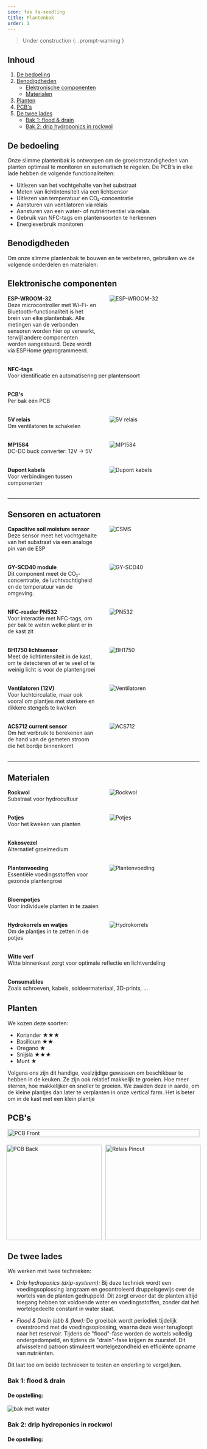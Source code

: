 ```yaml
---
icon: fas fa-seedling
title: Plantenbak
order: 1
---
```


> Under construction
{: .prompt-warning }

## Inhoud
1. [De bedoeling](#de-bedoeling)
2. [Benodigdheden](#benodigdheden)
   - [Elektronische componenten](#elektronische-componenten)
   - [Materialen](#materialen)
3. [Planten](#planten)
4. [PCB's](#pcbs)
5. [De twee lades](#de-twee-lades)
   - [Bak 1: flood & drain](#bak-1-flood--drain)
   - [Bak 2: drip hydroponics in rockwol](#bak-2-drip-hydroponics-in-rockwol)

## De bedoeling
Onze slimme plantenbak is ontworpen om de groeiomstandigheden van planten optimaal te monitoren en automatisch te regelen. De PCB’s in elke lade hebben de volgende functionaliteiten:

- Uitlezen van het vochtgehalte van het substraat
- Meten van lichtintensiteit via een lichtsensor
- Uitlezen van temperatuur en CO₂-concentratie
- Aansturen van ventilatoren via relais
- Aansturen van een water- of nutriëntventiel via relais
- Gebruik van NFC-tags om plantensoorten te herkennen
- Energieverbruik monitoren

## Benodigdheden
Om onze slimme plantenbak te bouwen en te verbeteren, gebruiken we de volgende onderdelen en materialen:

## Elektronische componenten

<div style="display: flex; gap: 2rem; margin-bottom: 2rem;">
  <div style="flex: 1;">
    <strong>ESP-WROOM-32</strong><br>
    Deze microcontroller met Wi-Fi- en Bluetooth-functionaliteit is het brein van elke plantenbak. Alle metingen van de verbonden sensoren worden hier op verwerkt, terwijl andere componenten worden aangestuurd. Deze wordt via ESPHome geprogrammeerd.
  </div>
  <div style="flex: 1;">
    <img src="/assets/img/Plantenbak/esp.png" alt="ESP-WROOM-32" style="max-width: 100%;">
  </div>
</div>

<div style="margin-bottom: 2rem;">
  <strong>NFC-tags</strong><br>
  Voor identificatie en automatisering per plantensoort
</div>

<div style="margin-bottom: 2rem;">
  <strong>PCB's</strong><br>
  Per bak één PCB
</div>

<div style="display: flex; gap: 2rem; margin-bottom: 2rem;">
  <div style="flex: 1;">
    <strong>5V relais</strong><br>
    Om ventilatoren te schakelen
  </div>
  <div style="flex: 1;">
    <img src="/assets/img/Plantenbak/5vrelais.png" alt="5V relais" style="max-width: 100%;">
  </div>
</div>

<div style="display: flex; gap: 2rem; margin-bottom: 2rem;">
  <div style="flex: 1;">
    <strong>MP1584</strong><br>
    DC-DC buck converter: 12V → 5V
  </div>
  <div style="flex: 1;">
    <img src="/assets/img/Plantenbak/mp1584.png" alt="MP1584" style="max-width: 100%;">
  </div>
</div>

<div style="display: flex; gap: 2rem; margin-bottom: 2rem;">
  <div style="flex: 1;">
    <strong>Dupont kabels</strong><br>
    Voor verbindingen tussen componenten
  </div>
  <div style="flex: 1;">
    <img src="/assets/img/Plantenbak/dupont.png" alt="Dupont kabels" style="max-width: 100%;">
  </div>
</div>

---

## Sensoren en actuatoren

<div style="display: flex; gap: 2rem; margin-bottom: 2rem;">
  <div style="flex: 1;">
    <strong>Capacitive soil moisture sensor</strong><br>
    Deze sensor meet het vochtgehalte van het substraat via een analoge pin van de ESP
  </div>
  <div style="flex: 1;">
    <img src="/assets/img/Plantenbak/csms.png" alt="CSMS" style="max-width: 100%;">
  </div>
</div>

<div style="display: flex; gap: 2rem; margin-bottom: 2rem;">
  <div style="flex: 1;">
    <strong>GY-SCD40 module</strong><br>
    Dit component meet de CO₂-concentratie, de luchtvochtigheid en de temperatuur van de omgeving.
  </div>
  <div style="flex: 1;">
    <img src="/assets/img/Plantenbak/gyscd40.png" alt="GY-SCD40" style="max-width: 100%;">
  </div>
</div>

<div style="display: flex; gap: 2rem; margin-bottom: 2rem;">
  <div style="flex: 1;">
    <strong>NFC-reader PN532</strong><br>
    Voor interactie met NFC-tags, om per bak te weten welke plant er in de kast zit
  </div>
  <div style="flex: 1;">
    <img src="/assets/img/Plantenbak/pn532.png" alt="PN532" style="max-width: 100%;">
  </div>
</div>

<div style="display: flex; gap: 2rem; margin-bottom: 2rem;">
  <div style="flex: 1;">
    <strong>BH1750 lichtsensor</strong><br>
    Meet de lichtintensiteit in de kast, om te detecteren of er te veel of te weinig licht is voor de plantengroei
  </div>
  <div style="flex: 1;">
    <img src="/assets/img/Plantenbak/bh1750.png" alt="BH1750" style="max-width: 100%;">
  </div>
</div>

<div style="display: flex; gap: 2rem; margin-bottom: 2rem;">
  <div style="flex: 1;">
    <strong>Ventilatoren (12V)</strong><br>
    Voor luchtcirculatie, maar ook vooral om plantjes met sterkere en dikkere stengels te kweken
  </div>
  <div style="flex: 1;">
    <img src="/assets/img/Plantenbak/fans.png" alt="Ventilatoren" style="max-width: 100%;">
  </div>
</div>

<div style="display: flex; gap: 2rem; margin-bottom: 2rem;">
  <div style="flex: 1;">
    <strong>ACS712 current sensor</strong><br>
    Om het verbruik te berekenen aan de hand van de gemeten stroom die het bordje binnenkomt
  </div>
  <div style="flex: 1;">
    <img src="/assets/img/Plantenbak/acs712.png" alt="ACS712" style="max-width: 100%;">
  </div>
</div>

---

## Materialen

<div style="display: flex; gap: 2rem; margin-bottom: 2rem;">
  <div style="flex: 1;">
    <strong>Rockwol</strong><br>
    Substraat voor hydrocultuur
  </div>
  <div style="flex: 1;">
    <img src="/assets/img/Plantenbak/rockwol.png" alt="Rockwol" style="max-width: 100%;">
  </div>
</div>

<div style="display: flex; gap: 2rem; margin-bottom: 2rem;">
  <div style="flex: 1;">
    <strong>Potjes</strong><br>
    Voor het kweken van planten
  </div>
  <div style="flex: 1;">
    <img src="/assets/img/Plantenbak/cups.png" alt="Potjes" style="max-width: 100%;">
  </div>
</div>

<div style="margin-bottom: 2rem;">
  <strong>Kokosvezel</strong><br>
  Alternatief groeimedium
</div>

<div style="display: flex; gap: 2rem; margin-bottom: 2rem;">
  <div style="flex: 1;">
    <strong>Plantenvoeding</strong><br>
    Essentiële voedingsstoffen voor gezonde plantengroei
  </div>
  <div style="flex: 1;">
    <img src="/assets/img/Plantenbak/voedingsstof.png" alt="Plantenvoeding" style="max-width: 100%;">
  </div>
</div>

<div style="margin-bottom: 2rem;">
  <strong>Bloempotjes</strong><br>
  Voor individuele planten in te zaaien
</div>

<div style="display: flex; gap: 2rem; margin-bottom: 2rem;">
  <div style="flex: 1;">
    <strong>Hydrokorrels en watjes</strong><br>
    Om de plantjes in te zetten in de potjes
  </div>
  <div style="flex: 1;">
    <img src="/assets/img/Plantenbak/hydrokorrel.png" alt="Hydrokorrels" style="max-width: 100%;">
  </div>
</div>

<div style="margin-bottom: 2rem;">
  <strong>Witte verf</strong><br>
  Witte binnenkast zorgt voor optimale reflectie en lichtverdeling
</div>

<div style="margin-bottom: 2rem;">
  <strong>Consumables</strong><br>
  Zoals schroeven, kabels, soldeermateriaal, 3D-prints, ...
</div>




## Planten
We kozen deze soorten:

- Koriander ★★★
- Basilicum ★★
- Oregano ★
- Snijsla ★★★
- Munt ★

Volgens ons zijn dit handige, veelzijdige gewassen om beschikbaar te hebben in de keuken. Ze zijn ook relatief makkelijk te groeien. Hoe meer sterren, hoe makkelijker en sneller te groeien.
We zaaiden deze in aarde, om de kleine plantjes dan later te verplanten in onze vertical farm. Het is beter om in de kast met een klein plantje

## PCB's 
<!-- Bovenste afbeelding over volledige breedte -->
<div style="display: flex; justify-content: center; width: 100%; margin-bottom: 20px;">
  <img src="{{ site.baseurl }}/assets/img/Plantenbak/pb2_front.png" alt="PCB Front" style="width: 100%; max-width: 1000px; height: auto; object-fit: contain;">
</div>

<!-- Onderste twee afbeeldingen naast elkaar met gelijke hoogte -->
<div style="display: flex; justify-content: center; align-items: flex-start; width: 100%; gap: 10px;">
  <div style="flex: 1; display: flex; justify-content: center;">
    <img src="{{ site.baseurl }}/assets/img/Plantenbak/pb_back.png" alt="PCB Back" style="height: 250px; width: auto; object-fit: contain;">
  </div>
  <div style="flex: 1; display: flex; justify-content: center;">
    <img src="{{ site.baseurl }}/assets/img/Plantenbak/relais_pinout.png" alt="Relais Pinout" style="height: 250px; width: auto; object-fit: contain;">
  </div>
</div>


## De twee lades
We werken met twee technieken:
- *Drip hydroponics (drip-systeem):* Bij deze techniek wordt een voedingsoplossing langzaam en gecontroleerd druppelsgewijs over de wortels van de planten gedruppeld. Dit zorgt ervoor dat de planten altijd toegang hebben tot voldoende water en voedingsstoffen, zonder dat het wortelgedeelte constant in water staat.

- *Flood & Drain (ebb & flow):* De groeibak wordt periodiek tijdelijk overstroomd met de voedingsoplossing, waarna deze weer terugloopt naar het reservoir. Tijdens de "flood"-fase worden de wortels volledig ondergedompeld, en tijdens de "drain"-fase krijgen ze zuurstof. Dit afwisselend patroon stimuleert wortelgezondheid en efficiënte opname van nutriënten.
  
Dit laat toe om beide technieken te testen en onderling te vergelijken.

### Bak 1: flood & drain
#### De opstelling:

<img src="/assets/img/Plantenbak/bak_water.png" alt="bak met water">

### Bak 2: drip hydroponics in rockwol
#### De opstelling:

